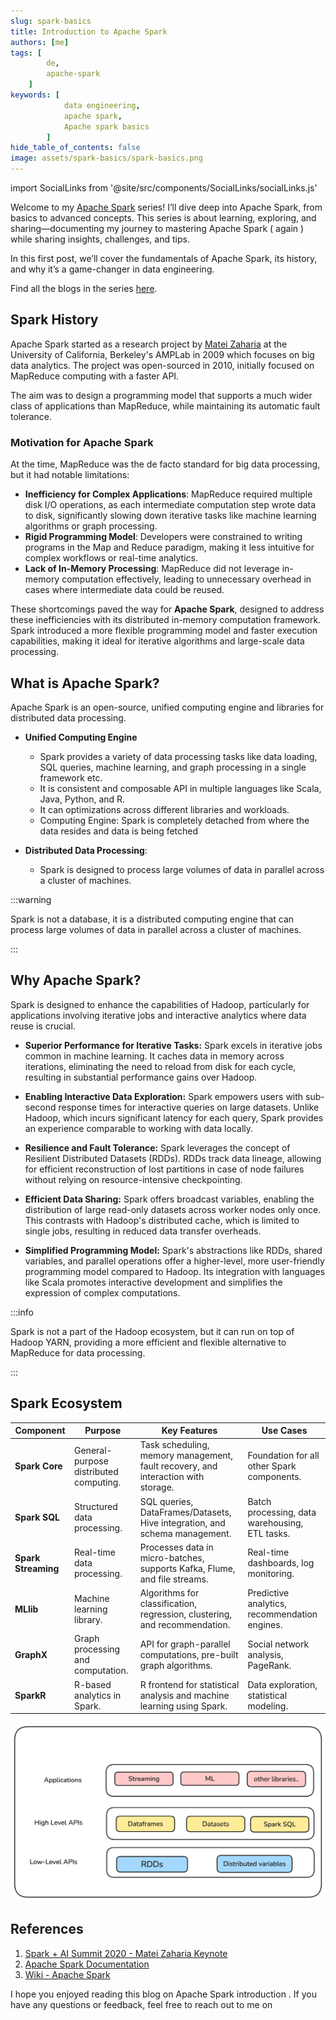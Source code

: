 ```yaml
---
slug: spark-basics
title: Introduction to Apache Spark
authors: [me]
tags: [
        de,
        apache-spark
    ]
keywords: [
            data engineering,
            apache spark,
            Apache spark basics
        ]
hide_table_of_contents: false
image: assets/spark-basics/spark-basics.png
---
```

import SocialLinks from '@site/src/components/SocialLinks/socialLinks.js'

Welcome to my [Apache Spark](/blog/tags/apache-spark) series! I’ll dive deep into Apache Spark, from basics to advanced concepts. This series is about learning, exploring, and sharing—documenting my journey to mastering Apache Spark ( again ) while sharing insights, challenges, and tips.

In this first post, we’ll cover the fundamentals of Apache Spark, its history, and why it’s a game-changer in data engineering.

Find all the blogs in the series [here](/blog/tags/apache-spark).
<!-- truncate -->

## Spark History
Apache Spark started as a research project by [Matei Zaharia](https://www.linkedin.com/in/mateizaharia/) at the University of California, Berkeley's AMPLab in 2009 which focuses on big data analytics. The project was open-sourced in 2010, initially focused on MapReduce computing with a faster API.

The aim was to design a programming model that supports a much wider class of applications than MapReduce, while maintaining its automatic fault tolerance.

### Motivation for Apache Spark
At the time, MapReduce was the de facto standard for big data processing, but it had notable limitations:

- **Inefficiency for Complex Applications**: MapReduce required multiple disk I/O operations, as each intermediate computation step wrote data to disk, significantly slowing down iterative tasks like machine learning algorithms or graph processing.
- **Rigid Programming Model**: Developers were constrained to writing programs in the Map and Reduce paradigm, making it less intuitive for complex workflows or real-time analytics.
- **Lack of In-Memory Processing**: MapReduce did not leverage in-memory computation effectively, leading to unnecessary overhead in cases where intermediate data could be reused.

These shortcomings paved the way for **Apache Spark**, designed to address these inefficiencies with its distributed in-memory computation framework. Spark introduced a more flexible programming model and faster execution capabilities, making it ideal for iterative algorithms and large-scale data processing.

## What is Apache Spark?

Apache Spark is an <Highlight color="#3e6980">open-source, unified computing engine and libraries for distributed data processing</Highlight>.

- **Unified Computing Engine**
    - Spark provides a variety of data processing tasks like data loading, SQL queries, machine learning, and graph processing in a single framework etc.
    - It is consistent and composable API in multiple languages like Scala, Java, Python, and R.
    - It can optimizations across different libraries and workloads.
    - Computing Engine: Spark is completely detached from where the data resides and data is being fetched

- **Distributed Data Processing**: 
    - Spark is designed to process large volumes of data in parallel across a cluster of machines.

:::warning

Spark is not a database, it is a distributed computing engine that can process large volumes of data in parallel across a cluster of machines.

:::

## Why Apache Spark?

Spark is designed to enhance the capabilities of Hadoop, particularly for applications involving <Highlight color="#3e6980">iterative jobs and interactive analytics </Highlight> where data reuse is crucial. 

* **Superior Performance for Iterative Tasks:** Spark excels in iterative jobs common in machine learning. It <Highlight color="#3e6980">caches data in memory across iterations</Highlight>, eliminating the need to reload from disk for each cycle, resulting in substantial performance gains over Hadoop.

* **Enabling Interactive Data Exploration:** Spark empowers users with <Highlight color="#3e6980">sub-second response times for interactive queries on large datasets</Highlight>. Unlike Hadoop, which incurs significant latency for each query, Spark provides an experience comparable to working with data locally. 

* **Resilience and Fault Tolerance:** Spark leverages the concept of Resilient Distributed Datasets (RDDs). RDDs track data lineage, allowing for <Highlight color="#3e6980">efficient reconstruction of lost partitions in case of node failures</Highlight> without relying on resource-intensive checkpointing.

* **Efficient Data Sharing:** Spark offers broadcast variables, enabling the distribution of large read-only datasets across worker nodes only once. This contrasts with Hadoop's distributed cache, which is limited to single jobs, resulting in reduced data transfer overheads. 

* **Simplified Programming Model:** Spark's abstractions like RDDs, shared variables, and parallel operations offer a <Highlight color="#3e6980">higher-level, more user-friendly programming model compared to Hadoop</Highlight>. Its integration with languages like Scala promotes interactive development and simplifies the expression of complex computations. 

:::info

Spark is not a part of the Hadoop ecosystem, but it can run on top of Hadoop YARN, providing a more efficient and flexible alternative to MapReduce for data processing.

:::

## Spark Ecosystem

| **Component**       | **Purpose**                                | **Key Features**                                                                 | **Use Cases**                                   |
|----------------------|--------------------------------------------|----------------------------------------------------------------------------------|------------------------------------------------|
| **Spark Core**       | General-purpose distributed computing.     | Task scheduling, memory management, fault recovery, and interaction with storage.| Foundation for all other Spark components.     |
| **Spark SQL**        | Structured data processing.                | SQL queries, DataFrames/Datasets, Hive integration, and schema management.       | Batch processing, data warehousing, ETL tasks. |
| **Spark Streaming**  | Real-time data processing.                 | Processes data in micro-batches, supports Kafka, Flume, and file streams.        | Real-time dashboards, log monitoring.          |
| **MLlib**            | Machine learning library.                  | Algorithms for classification, regression, clustering, and recommendation.       | Predictive analytics, recommendation engines.  |
| **GraphX**           | Graph processing and computation.          | API for graph-parallel computations, pre-built graph algorithms.                 | Social network analysis, PageRank.             |
| **SparkR**           | R-based analytics in Spark.                | R frontend for statistical analysis and machine learning using Spark.            | Data exploration, statistical modeling.        |

![Spark Ecosystem](assets/spark-ecosystem.png)

## References

1. [Spark + AI Summit 2020 - Matei Zaharia Keynote](https://youtu.be/OLJKIogf2nU?si=m0l_73WADiwmL4I0)
2. [Apache Spark Documentation](https://spark.apache.org/docs/latest/index.html)
3. [Wiki - Apache Spark](https://en.wikipedia.org/wiki/Apache_Spark)

I hope you enjoyed reading this blog on Apache Spark introduction . If you have any questions or feedback, feel free to reach out to me on <SocialLinks />